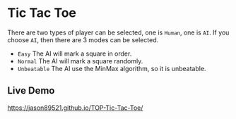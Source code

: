 # Tic Tac Toe
There are two types of player can be selected, one is `Human`, one is `AI`.
If you choose `AI`, then there are 3 modes can be selected.
- `Easy` The AI will mark a square in order.
- `Normal` The AI will mark a square randomly.
- `Unbeatable` The AI use the MinMax algorithm, so it is unbeatable.

## Live Demo
https://jason89521.github.io/TOP-Tic-Tac-Toe/